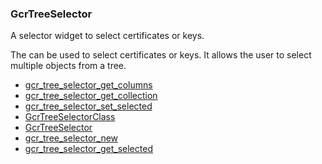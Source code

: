 ### GcrTreeSelector

A selector widget to select certificates or keys.

 The [](GcrTreeSelector) can be used to select certificates or keys. It allows
 the user to select multiple objects from a tree.

* [gcr_tree_selector_get_columns]()
* [gcr_tree_selector_get_collection]()
* [gcr_tree_selector_set_selected]()
* [GcrTreeSelectorClass]()
* [GcrTreeSelector]()
* [gcr_tree_selector_new]()
* [gcr_tree_selector_get_selected]()
